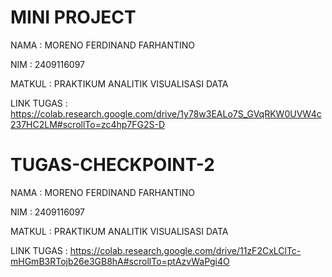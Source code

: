 # MINI PROJECT

NAMA : MORENO FERDINAND FARHANTINO

NIM : 2409116097

MATKUL : PRAKTIKUM ANALITIK VISUALISASI DATA

LINK TUGAS : https://colab.research.google.com/drive/1y78w3EALo7S_GVqRKW0UVW4c237HC2LM#scrollTo=zc4hp7FG2S-D



# TUGAS-CHECKPOINT-2

NAMA : MORENO FERDINAND FARHANTINO

NIM : 2409116097

MATKUL : PRAKTIKUM ANALITIK VISUALISASI DATA

LINK TUGAS :
https://colab.research.google.com/drive/11zF2CxLClTc-mHGmB3RTojb26e3GB8hA#scrollTo=ptAzvWaPgi4O
